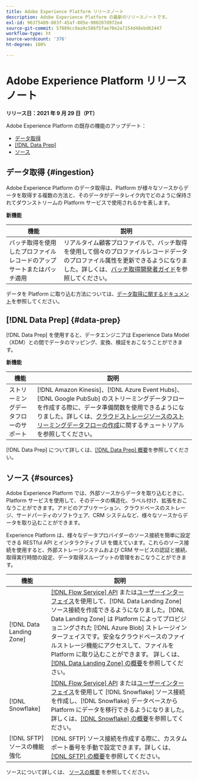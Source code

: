 ```yaml
---
title: Adobe Experience Platform リリースノート
description: Adobe Experience Platform の最新のリリースノートです。
exl-id: 96375409-803f-45af-805e-900207d972e4
source-git-commit: 57089cc9aa9c586f5fae70e2a7154d48ebd62447
workflow-type: ht
source-wordcount: '376'
ht-degree: 100%

---
```


# Adobe Experience Platform リリースノート

**リリース日：2021 年 9 月 29 日（PT）**

Adobe Experience Platform の既存の機能のアップデート：

- [データ取得](#ingestion)
- [[!DNL Data Prep]](#data-prep)
- [ソース](#sources)

## データ取得 {#ingestion}

Adobe Experience Platform のデータ取得は、Platform が様々なソースからデータを取得する複数の方法と、そのデータがデータレイク内でどのように保持されてダウンストリームの Platform サービスで使用されるかを表します。

**新機能**

| 機能 | 説明 |
|------- | -----------|
| バッチ取得を使用したプロファイルレコードのアップサートまたはパッチ適用 | リアルタイム顧客プロファイルで、バッチ取得を使用して個々のプロファイルレコードデータのプロファイル属性を更新できるようになりました。詳しくは、[バッチ取得開発者ガイド](../../ingestion/batch-ingestion/api-overview.md)を参照してください。 |

データを Platform に取り込む方法については、[データ取得に関するドキュメント](../../ingestion/home.md)を参照してください。

## [!DNL Data Prep] {#data-prep}

[!DNL Data Prep] を使用すると、データエンジニアは Experience Data Model（XDM）との間でデータのマッピング、変換、検証をおこなうことができます。

**新機能**

| 機能 | 説明 |
| --- | --- |
| ストリーミングデータフローのサポート | [!DNL Amazon Kinesis]、[!DNL Azure Event Hubs]、[!DNL Google PubSub] のストリーミングデータフローを作成する際に、データ準備関数を使用できるようになりました。詳しくは、[クラウドストレージソースのストリーミングデータフローの作成](../../sources/tutorials/ui/dataflow/streaming/cloud-storage-streaming.md)に関するチュートリアルを参照してください。 |

[!DNL Data Prep] について詳しくは、[[!DNL Data Prep]  概要](../../data-prep/home.md)を参照してください。

## ソース {#sources}

Adobe Experience Platform では、外部ソースからデータを取り込むときに、Platform サービスを使用して、そのデータの構造化、ラベル付け、拡張をおこなうことができます。アドビのアプリケーション、クラウドベースのストレージ、サードパーティのソフトウェア、CRM システムなど、様々なソースからデータを取り込むことができます。

Experience Platform は、様々なデータプロバイダーのソース接続を簡単に設定できる RESTful API とインタラクティブ UI を備えています。これらのソース接続を使用すると、外部ストレージシステムおよび CRM サービスの認証と接続、取得実行時間の設定、データ取得スループットの管理をおこなうことができます。

| 機能 | 説明 |
| --- | --- |
| [!DNL Data Landing Zone] | [[!DNL Flow Service] API](../../sources/tutorials/api/create/cloud-storage/data-landing-zone.md) または[ユーザーインターフェイス](../../sources/tutorials/ui/create/cloud-storage/data-landing-zone.md)を使用して、[!DNL Data Landing Zone] ソース接続を作成できるようになりました。[!DNL Data Landing Zone] は Platform によってプロビジョニングされた [!DNL Azure Blob] ストレージインターフェイスです。安全なクラウドベースのファイルストレージ機能にアクセスして、ファイルを Platform に取り込むことができます。 詳しくは、[[!DNL Data Landing Zone]  の概要](../../sources/connectors/cloud-storage/data-landing-zone.md)を参照してください。 |
| [!DNL Snowflake] | [[!DNL Flow Service] API](../../sources/tutorials/api/create/databases/snowflake.md) または[ユーザーインターフェイス](../../sources/tutorials/ui/create/databases/snowflake.md)を使用して [!DNL Snowflake] ソース接続を作成し、[!DNL Snowflake] データベースから Platform にデータを移行できるようになりました。詳しくは、[[!DNL Snowflake]  の概要](../../sources/connectors/databases/snowflake.md)を参照してください。 |
| [!DNL SFTP] ソースの機能強化 | [!DNL SFTP] ソース接続を作成する際に、カスタムポート番号を手動で設定できます。詳しくは、[[!DNL SFTP]  の概要](../../sources/connectors/cloud-storage/sftp.md)を参照してください。 |

ソースについて詳しくは、 [ソースの概要](../../sources/home.md) を参照してください。
